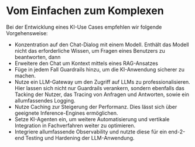 # Vom Einfachen zum Komplexen

Bei der Entwicklung eines KI-Use Cases empfehlen wir folgende Vorgehensweise:

- Konzentration auf den Chat-Dialog mit einem Modell. Enthält das Modell nicht das erforderliche Wissen, um Fragen eines Benutzers zu beantworten, dann 
- Erweitere den Chat um Kontext mittels eines RAG-Ansatzes
- Füge in jedem Fall Guardrails hinzu, um die KI-Anwendung sicherer zu machen.
- Nutze ein LLM-Gateway um den Zugriff auf LLMs zu professionalisieren. Hier lassen sich nicht nur Guardrails verankern, sondern ebenfalls das Tacking der Nutzer, das Tracing von Anfragen und Antworten, sowie ein allumfassendes Logging.
- Nutze Caching zur Steigerung der Performanz. Dies lässt sich über geeignete Inference-Engines ermöglichen.
- Setze KI-Agenten ein, um weitere Automatisierung und vertikale Integration in Fachverfahren weiter zu optimieren. 
- Integriere allumfassende Observability und nutzte diese für ein end-2-end Testing und Hardening der LLM-Anwendung.
